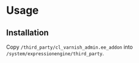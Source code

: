 Usage
===============

Installation
-----

Copy `/third_party/cl_varnish_admin.ee_addon` into `/system/expressionengine/third_party`.